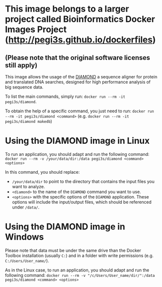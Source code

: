 # This image belongs to a larger project called Bioinformatics Docker Images Project (http://pegi3s.github.io/dockerfiles)
## (Please note that the original software licenses still apply)

This image allows the usage of the [DIAMOND](https://github.com/bbuchfink/diamond) a sequence aligner for protein and translated DNA searches, designed for high performance analysis of big sequence data.

To list the main commands, simply run: `docker run --rm -it pegi3s/diamond`.

To obtain the help of a specific command, you just need to run: `docker run --rm -it pegi3s/diamond <command>` (e.g. `docker run --rm -it pegi3s/diamond makedb`)

# Using the DIAMOND image in Linux

To run an application, you should adapt and run the following command: `docker run --rm -v /your/data/dir:/data pegi3s/diamond <command> <options>`

In this command, you should replace:
- `/your/data/dir` to point to the directory that contains the input files you want to analyze.
- `<diamond>` to the name of the `DIAMOND` command you want to use.
- `<options>` with the specific options of the `DIAMOND` application. These options will include the input/output files, which should be referenced under `/data/`.

# Using the DIAMOND image in Windows

Please note that data must be under the same drive than the Docker Toolbox installation (usually `C:`) and in a folder with write permissions (e.g. `C:/Users/User_name/`).

As in the Linux case, to run an application, you should adapt and run the following command: `docker run --rm -v "/c/Users/User_name/dir/":/data pegi3s/diamond <command> <options>`
